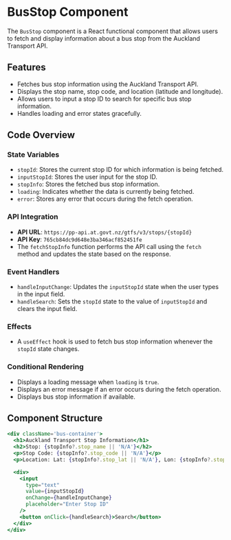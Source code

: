 # BusStop Component

The `BusStop` component is a React functional component that allows users to fetch and display information about a bus stop from the Auckland Transport API.

## Features

- Fetches bus stop information using the Auckland Transport API.
- Displays the stop name, stop code, and location (latitude and longitude).
- Allows users to input a stop ID to search for specific bus stop information.
- Handles loading and error states gracefully.

## Code Overview

### State Variables

- `stopId`: Stores the current stop ID for which information is being fetched.
- `inputStopId`: Stores the user input for the stop ID.
- `stopInfo`: Stores the fetched bus stop information.
- `loading`: Indicates whether the data is currently being fetched.
- `error`: Stores any error that occurs during the fetch operation.

### API Integration

- **API URL**: `https://pp-api.at.govt.nz/gtfs/v3/stops/{stopId}`
- **API Key**: `765cb84dc9d648e3ba346acf852451fe`
- The `fetchStopInfo` function performs the API call using the `fetch` method and updates the state based on the response.

### Event Handlers

- `handleInputChange`: Updates the `inputStopId` state when the user types in the input field.
- `handleSearch`: Sets the `stopId` state to the value of `inputStopId` and clears the input field.

### Effects

- A `useEffect` hook is used to fetch bus stop information whenever the `stopId` state changes.

### Conditional Rendering

- Displays a loading message when `loading` is `true`.
- Displays an error message if an error occurs during the fetch operation.
- Displays bus stop information if available.

## Component Structure

```jsx
<div className='bus-container'>
  <h1>Auckland Transport Stop Information</h1>
  <h2>Stop: {stopInfo?.stop_name || 'N/A'}</h2>
  <p>Stop Code: {stopInfo?.stop_code || 'N/A'}</p>
  <p>Location: Lat: {stopInfo?.stop_lat || 'N/A'}, Lon: {stopInfo?.stop_lon || 'N/A'}</p>

  <div>
    <input
      type="text"
      value={inputStopId}
      onChange={handleInputChange}
      placeholder="Enter Stop ID"
    />
    <button onClick={handleSearch}>Search</button>
  </div>
</div>